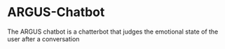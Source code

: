 # ARGUS-Chatbot
The ARGUS chatbot is a chatterbot that judges the emotional state of the user after a conversation
